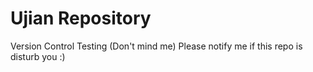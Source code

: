 Ujian Repository
================

Version Control Testing (Don't mind me)
Please notify me if this repo is disturb you :)
